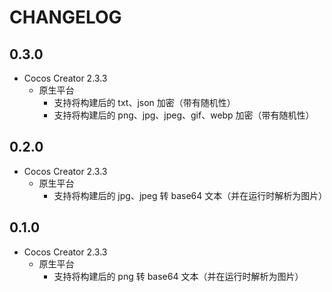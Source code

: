 # CHANGELOG

## 0.3.0 

* Cocos Creator 2.3.3
  * 原生平台
    * 支持将构建后的 txt、json 加密（带有随机性）
    * 支持将构建后的 png、jpg、jpeg、gif、webp 加密（带有随机性）

## 0.2.0 

* Cocos Creator 2.3.3
  * 原生平台
    * 支持将构建后的 jpg、jpeg 转 base64 文本（并在运行时解析为图片）

## 0.1.0 

* Cocos Creator 2.3.3
  * 原生平台
    * 支持将构建后的 png 转 base64 文本（并在运行时解析为图片）
